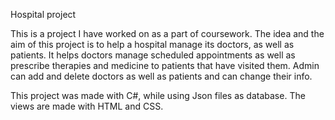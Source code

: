 Hospital project

This is a project I have worked on as a part of coursework. The idea and the aim of this project is to help a hospital manage its doctors, as well as patients.
It helps doctors manage scheduled appointments as well as prescribe therapies and medicine to patients that have visited them.
Admin can add and delete doctors as well as patients and can change their info.

This project was made with C#, while using Json files as database.
The views are made with HTML and CSS.
